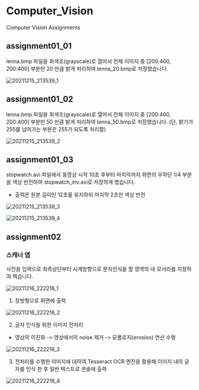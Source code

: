 # Computer_Vision
Computer Vision Assignments

## assignment01_01
lenna.bmp 파일을 회색조(grayscale)로 열어서 전체 이미지 중 [200:400, 200:400] 부분만 20 만큼 밝게 처리하여 lenna_20.bmp로 저장했습니다.

![20211215_213539_1](https://user-images.githubusercontent.com/20348923/146374035-233d5387-5e15-45ec-a2c1-12df757a3005.png)

## assignment01_02
lenna.bmp 파일을 회색조(grayscale)로 열어서 전체 이미지 중 [200:400, 200:400] 부분만 50 만큼 밝게 처리하여 lenna_50.bmp로 저장했습니다. (단, 밝기가 255를 넘어가는 부분은 255가 되도록 처리함)

![20211215_213539_2](https://user-images.githubusercontent.com/20348923/146374041-10341c32-94f2-4573-ae67-2aa6c704b1cf.png)

## assignment01_03
stopwatch.avi 파일에서 동영상 시작 10초 후부터 마지막까지 화면의 우하단 1/4 부분을 색상 반전하여 stopwatch_inv.avi로 저장하게 했습니다.

* 출력은 원본 길이인 12초를 유지하되 마지막 2초만 색상 반전

![20211215_213539_3](https://user-images.githubusercontent.com/20348923/146374044-41dce692-789d-420c-b28f-73c173ea22f7.png)


![20211215_213539_4](https://user-images.githubusercontent.com/20348923/146374047-3304c0bb-7f72-47a0-bcdc-f6f3eddbf0a2.png)

## assignment02

### 스캐너 앱

사진을 입력으로 좌측상단부터 시계방향으로 문자인식을 할 영역의 네 모서리를 지정하여 찍습니다.

![20211216_222216_1](https://user-images.githubusercontent.com/20348923/146379685-a936cbc0-fb20-48fe-bd13-f52e430bae5d.png)

1. 장방형으로 화면에 출력

![20211216_222216_2](https://user-images.githubusercontent.com/20348923/146379695-592becbc-5718-465e-939c-679fff7e10df.png)

2. 글자 인식을 위한 이미지 전처리
* 영상의 이진화 -> 영상에서의 noise 제거 -> 모폴로지(erosion) 연산 수행

![20211216_222216_3](https://user-images.githubusercontent.com/20348923/146379697-b4c8ff62-84e5-4e1e-bf32-ba4a5dff0708.png)

3. 전처리를 수행한 이미지에 대하여 Tesseract OCR 엔진을 활용해 이미지 내의 글자를 인식 한 후 일반 텍스트로 콘솔에 출력

![20211216_222216_4](https://user-images.githubusercontent.com/20348923/146379700-79a178b6-b3ed-48bf-9f79-f1d5be8c39c8.png)